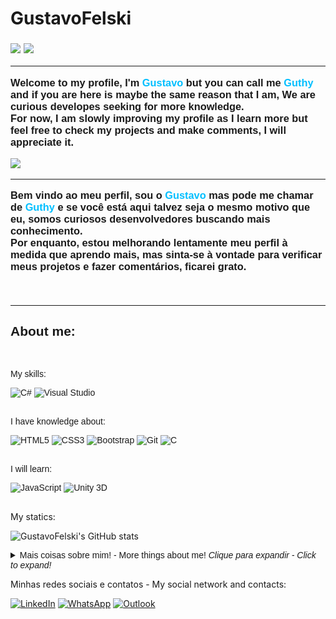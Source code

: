 # GustavoFelski
<h3 style="font-family: Arial, Helvetica, sans-serif;">
<p>
<img src="https://img.icons8.com/clouds/30/000000/great-britain.png"/>
<img src="https://img.icons8.com/clouds/30/000000/usa.png"/>
<hr color="grey">
Welcome to my profile, I'm <span style="color: deepskyblue;"> Gustavo </span> but you can call me <span style="color: deepskyblue;"> 
Guthy </span> and if you are here is maybe the same reason that I am, We are curious developes seeking for more knowledge.
<br>
For now, I am slowly improving my profile as I learn more but feel free to check my projects and make comments, I will appreciate it. 
</p>
<p>
<img src="https://img.icons8.com/officel/20/000000/brazil.png"/>
<hr color="grey">
Bem vindo ao meu perfil, sou o <span style="color: deepskyblue;"> Gustavo </span> mas pode me chamar de <span style="color: deepskyblue;">Guthy </span>e 
se você está aqui talvez seja o mesmo motivo que eu, somos curiosos desenvolvedores buscando mais conhecimento.
<br>
        Por enquanto, estou melhorando lentamente meu perfil à medida que aprendo mais, mas sinta-se à vontade para verificar meus projetos e fazer comentários, ficarei grato. 
</p>
<br>
</h3>
<hr color="grey">

<div style="font-family: Arial, Helvetica, sans-serif;">
    <h2> About me: </h2>
<br>
<p>
    My skills:
</p>

<div>
    <img alt="C#" src="https://img.shields.io/badge/c%23-%23239120.svg?style=for-the-badge&logo=c-sharp&logoColor=white"/>
    <img alt="Visual Studio" src="https://img.shields.io/badge/VisualStudio-5C2D91.svg?style=for-the-badge&logo=visual-studio&logoColor=white"/>
</div>

<br>

<p>
    I have knowledge about:
</p>
<div>
    <img alt="HTML5" src="https://img.shields.io/badge/html5-%23E34F26.svg?style=for-the-badge&logo=html5&logoColor=white"/>
    <img alt="CSS3" src="https://img.shields.io/badge/css3-%231572B6.svg?style=for-the-badge&logo=css3&logoColor=white"/>
    <img alt="Bootstrap" src="https://img.shields.io/badge/bootstrap-%23563D7C.svg?style=for-the-badge&logo=bootstrap&logoColor=white"/>
    <img alt="Git" src="https://img.shields.io/badge/git-%23F05033.svg?style=for-the-badge&logo=git&logoColor=white"/>
    <img alt="C" src="https://img.shields.io/badge/c-%2300599C.svg?style=for-the-badge&logo=c&logoColor=white"/>

</div>

<br>

<p>
    I will learn:
<p>
    
<div>
    <img alt="JavaScript" src="https://img.shields.io/badge/javascript-%23323330.svg?style=for-the-badge&logo=javascript&logoColor=%23F7DF1E"/> 
    <img alt="Unity 3D" src="https://img.shields.io/badge/unity-%23000000.svg?style=for-the-badge&logo=unity&logoColor=white"/>
</div>

<br>
</div>
<p>
    My statics:
</p>

  ![GustavoFelski's GitHub stats](https://github-readme-stats.vercel.app/api?username=GustavoFelski&show_icons=true&theme=radical&count_private=true&include_all_commits=true)
  
  <details style="font-family: Arial, Helvetica, sans-serif;">
    <summary>Mais coisas sobre mim! - More things about me! <i>Clique para expandir - Click to expand!</i></summary>
  <br>
<img src="https://img.icons8.com/clouds/30/000000/great-britain.png"/>
<img src="https://img.icons8.com/clouds/30/000000/usa.png"/>
<hr color="grey">
<p>
    I have a degree in Systems Analysis and Development from the Federal College at Campos do Jordão Campus since 2019.<br>
    I joined an exchange program to Ireland in January 2020, with the aim of learning the English language better and having new experiences,
    In this period I confess that I dedicated less to studies in programming, as difficulties in consiliating, studies and work during the pandemic.<br>
    Nowadays, I'm returning my studies in programming, I'm very interested in working remotely or hybrid way in the future, I'm already getting deeper
    in the third language, Italian, and I am interested in settling in Europe.
</p>
<br>
<img src="https://img.icons8.com/officel/20/000000/brazil.png"/>
<hr color="grey">
<p>
    Sou formado em Analise e Desenvimento de sistemas pela faculdade federal no Campus de Campos do Jordão desde 2019.<br>
    ingressei em um intercambio para a Irlanda em janeiro de 2020, com objetivo de apreender melhor a lingua inglesa e ter novas experiencias, 
    neste periodo confesso que me dediquei pouco aos estudos em programação, visto que tive dificuldades em consiliar, estudos e trabalho durante a pandemia.<br>
    Atualmente estou retomando meus estudos em programação, tenho interesse em trabalhar remotamente ou até mesmo de forma hibrida no futuro, ja estou me aprofundando
    no terceiro idioma, Italiano e tenho interesse em me estabelecer na Europa.
</p>
<hr color="grey">
</details>
  
<p>
    Minhas redes sociais e contatos - My social network and contacts:
</p>
<div>
    <a href="https://www.linkedin.com/in/gustavo-felski-21414a67/"><img alt="LinkedIn" src="https://img.shields.io/badge/linkedin-%230077B5.svg?style=for-the-badge&logo=linkedin&logoColor=white"/></a>
    <!--<a href="mailto:felski32@gmail.com"><img alt="Gmail" src="https://img.shields.io/badge/Gmail-D14836?style=for-the-badge&logo=gmail&logoColor=white" /></a>-->
    <a href="https://api.whatsapp.com/send?phone=353851865575&text=Ol%C3%A1"><img alt="WhatsApp" src="https://img.shields.io/badge/WhatsApp-25D366?style=for-the-badge&logo=whatsapp&logoColor=white"/></a>
    <a href="mailto:gustavo_felski@hotmail.com"><img alt="Outlook" src="https://img.shields.io/badge/Microsoft_Outlook-0078D4?style=for-the-badge&logo=microsoft-outlook&logoColor=white"/></a>
</div>

<!-- SOME BADGES 
    <img alt="Java" src="https://img.shields.io/badge/java-%23ED8B00.svg?style=for-the-badge&logo=java&logoColor=white"/>
    <img alt="Python" src="https://img.shields.io/badge/python-%2314354C.svg?style=for-the-badge&logo=python&logoColor=white"/>
  	<img alt="Linux" src="https://img.shields.io/badge/Linux-FCC624?style=for-the-badge&logo=linux&logoColor=black"/>
    <img alt="PHP" src="https://img.shields.io/badge/php-%23777BB4.svg?style=for-the-badge&logo=php&logoColor=white"/>
    <img alt="MySQL" src="https://img.shields.io/badge/mysql-%2300f.svg?style=for-the-badge&logo=mysql&logoColor=white"/>
    <img alt="PhpStorm" src="https://img.shields.io/badge/phpstorm-143?style=for-the-badge&logo=phpstorm&logoColor=black&color=black&labelColor=darkorchid"/>
    <img alt="NodeJS" src="https://img.shields.io/badge/Node.js-339933?style=for-the-badge&logo=nodedotjs&logoColor=white"/>
    <img alt="ExpressJS" src="https://img.shields.io/badge/Express.js-000000?style=for-the-badge&logo=express&logoColor=white"/>
    <img alt="AmazonAWS" src="https://img.shields.io/badge/Amazon_AWS-232F3E?style=for-the-badge&logo=amazon-aws&logoColor=white"/>
    <img alt="MongoDB" src="https://img.shields.io/badge/MongoDB-4EA94B?style=for-the-badge&logo=mongodb&logoColor=white"/>   
    -->
